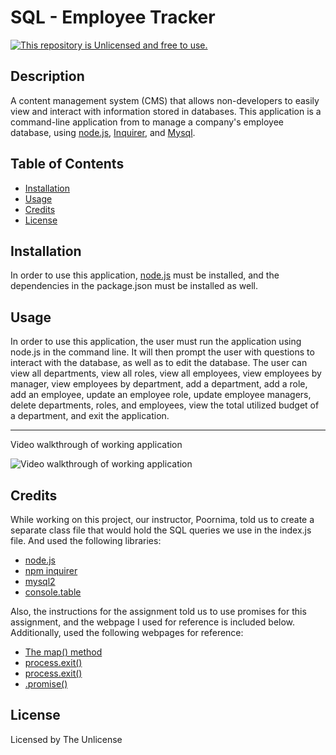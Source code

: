 # SQL - Employee Tracker
[![This repository is Unlicensed and free to use.](https://img.shields.io/badge/license-Unlicense-blue.svg)](http://unlicense.org/)

## Description
A content management system (CMS) that allows non-developers to easily view and interact with information stored in databases. This application is a command-line application from to manage a company's employee database, using [node.js](https://nodejs.org/en/), [Inquirer](https://www.npmjs.com/package/inquirer/v/8.2.4), and [Mysql](https://www.npmjs.com/package/mysql2).
  
## Table of Contents
- [Installation](#installation)
- [Usage](#usage)
- [Credits](#credits)
- [License](#license)

## Installation
In order to use this application, [node.js](https://nodejs.org/en/) must be installed, and the dependencies in the package.json must be installed as well.

## Usage 
In order to use this application, the user must run the application using node.js in the command line. It will then prompt the user with questions to interact with the database, as well as to edit the database. The user can view all departments, view all roles, view all employees, view employees by manager, view employees by department, add a department, add a role, add an employee, update an employee role, update employee managers, delete departments, roles, and employees, view the total utilized budget of a department, and exit the application.

---

Video walkthrough of working application

![Video walkthrough of working application](./assets/gifs/employee-tracker-walkthrough.gif)

## Credits
While working on this project, our instructor, Poornima, told us to create a separate class file that would hold the SQL queries we use in the index.js file. And used the following libraries:
- [node.js](https://nodejs.org/en/)
- [npm inquirer](https://www.npmjs.com/package/inquirer/v/8.2.4)
- [mysql2](https://www.npmjs.com/package/mysql2)
- [console.table](https://www.npmjs.com/package/console.table)

Also, the instructions for the assignment told us to use promises for this assignment, and the webpage I used for reference is included below. Additionally, used the following webpages for reference:
- [The map() method](https://developer.mozilla.org/en-US/docs/Web/JavaScript/Reference/Global_Objects/Array/map)
- [process.exit()](https://www.geeksforgeeks.org/how-to-exit-process-in-node-js/)
- [process.exit()](https://nodejs.org/dist/latest-v16.x/docs/api/process.html)
- [.promise()](https://www.npmjs.com/package/mysql2)

## License
Licensed by The Unlicense
